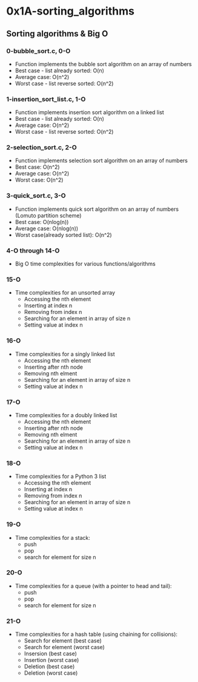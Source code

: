 # 0x1A-sorting_algorithms

## Sorting algorithms & Big O
### 0-bubble_sort.c, 0-O
* Function implements the bubble sort algorithm on an array of numbers
* Best case - list already sorted: O(n)
* Average case: O(n^2)
* Worst case - list reverse sorted: O(n^2)

### 1-insertion_sort_list.c, 1-O
* Function implements insertion sort algorithm on a linked list
* Best case - list already sorted: O(n)
* Average case: O(n^2)
* Worst case - list reverse sorted: O(n^2)

### 2-selection_sort.c, 2-O
* Function implements selection sort algorithm on an array of numbers
* Best case: O(n^2)
* Average case: O(n^2)
* Worst case: O(n^2)

### 3-quick_sort.c, 3-O
* Function implements quick sort algorithm on an array of numbers (Lomuto partition scheme)
* Best case: O(nlog(n))
* Average case: O(nlog(n))
* Worst case(already sorted list): O(n^2)

### 4-O through 14-O
* Big O time complexities for various functions/algorithms

### 15-O
* Time complexities for an unsorted array
  * Accessing the nth element
  * Inserting at index n
  * Removing from index n
  * Searching for an element in array of size n
  * Setting value at index n

### 16-O
* Time complexities for a singly linked list
  * Accessing the nth element
  * Inserting after nth node
  * Removing nth elment
  * Searching for an element in array of size n
  * Setting value at index n

### 17-O
* Time complexities for a doubly linked list
  * Accessing the nth element
  * Inserting after nth node
  * Removing nth elment
  * Searching for an element in array of size n
  * Setting value at index n

### 18-O
* Time complexities for a Python 3 list
  * Accessing the nth element
  * Inserting at index n
  * Removing from index n
  * Searching for an element in array of size n
  * Setting value at index n

### 19-O
* Time complexities for a stack:
  * push
  * pop
  * search for element for size n

### 20-O
* Time complexities for a queue (with a pointer to head and tail):
  * push
  * pop
  * search for element for size n

### 21-O
* Time complexities for a hash table (using chaining for collisions):
  * Search for element (best case)
  * Search for element (worst case)
  * Insersion (best case)
  * Insertion (worst case)
  * Deletion (best case)
  * Deletion (worst case)
